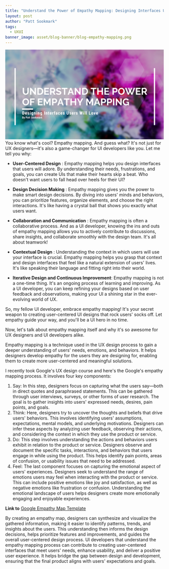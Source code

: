 ```yaml
---
title: "Understand the Power of Empathy Mapping: Designing Interfaces Users Will Love"
layout: post
author: "Patt Sookmark"
tags:
  - UXUI
banner_image: asset/blog-banner/blog-empathy-mapping.png
---
```


<img class="blog-banner" src="/asset/blog-banner/blog-empathy-mapping.png" alt="Empathy Mapping Banner">
You know what's cool? Empathy mapping. And guess what? It's not just for UX designers—it's also a game-changer for UI developers like you. Let me tell you why:

- **User-Centered Design** : Empathy mapping helps you design interfaces that users will adore. By understanding their needs, frustrations, and goals, you can create UIs that make their hearts skip a beat. Who doesn't want users to fall head over heels for their UI?

- **Design Decision Making** : Empathy mapping gives you the power to make smart design decisions. By diving into users' minds and behaviors, you can prioritize features, organize elements, and choose the right interactions. It's like having a crystal ball that shows you exactly what users want.

- **Collaboration and Communication** : Empathy mapping is often a collaborative process. And as a UI developer, knowing the ins and outs of empathy mapping allows you to actively contribute to discussions, share insights, and collaborate smoothly with the design team. It's all about teamwork!

- **Contextual Design** : Understanding the context in which users will use your interface is crucial. Empathy mapping helps you grasp that context and design interfaces that feel like a natural extension of users' lives. It's like speaking their language and fitting right into their world.

- **Iterative Design and Continuous Improvement**: Empathy mapping is not a one-time thing. It's an ongoing process of learning and improving. As a UI developer, you can keep refining your designs based on user feedback and observations, making your UI a shining star in the ever-evolving world of UX.

So, my fellow UI developer, embrace empathy mapping! It's your secret weapon to creating user-centered UI designs that rock users' socks off. Let empathy guide your way, and you'll be a UI hero in no time.

Now, let's talk about empathy mapping itself and why it's so awesome for UX designers and UI developers alike.

Empathy mapping is a technique used in the UX design process to gain a deeper understanding of users' needs, emotions, and behaviors. It helps designers develop empathy for the users they are designing for, enabling them to create more user-centered and meaningful solutions.

I recently took Google's UX design course and here's the Google's empathy mapping process. It involves four key components:

1. Say: In this step, designers focus on capturing what the users say—both in direct quotes and paraphrased statements. This can be gathered through user interviews, surveys, or other forms of user research. The goal is to gather insights into users' expressed needs, desires, pain points, and goals.
2. Think: Here, designers try to uncover the thoughts and beliefs that drive users' behaviors. This involves identifying users' assumptions, expectations, mental models, and underlying motivations. Designers can infer these aspects by analyzing user feedback, observing their actions, and considering the context in which they use the product or service.
3. Do: This step involves understanding the actions and behaviors users exhibit in relation to the product or service. Designers observe and document the specific tasks, interactions, and behaviors that users engage in while using the product. This helps identify pain points, areas of confusion, or usability issues that need to be addressed.
4. Feel: The last component focuses on capturing the emotional aspect of users' experiences. Designers seek to understand the range of emotions users may feel when interacting with the product or service. This can include positive emotions like joy and satisfaction, as well as negative emotions like frustration or confusion. Understanding the emotional landscape of users helps designers create more emotionally engaging and enjoyable experiences.

**Link to** [Google Empathy Map Template](https://docs.google.com/presentation/d/11TNHpq2-sL4Bfw9Yjr2TGyJe0rvZ3ofWCjDrsNbes0Q/template/preview?resourcekey=0-VXznPwcprIp5hxtWu0HHvA)

By creating an empathy map, designers can synthesize and visualize the gathered information, making it easier to identify patterns, trends, and insights about the users. This understanding then informs the design decisions, helps prioritize features and improvements, and guides the overall user-centered design process. UI developers that understand the empathy mapping process can contribute to creating user-centered interfaces that meet users' needs, enhance usability, and deliver a positive user experience. It helps bridge the gap between design and development, ensuring that the final product aligns with users' expectations and goals.
